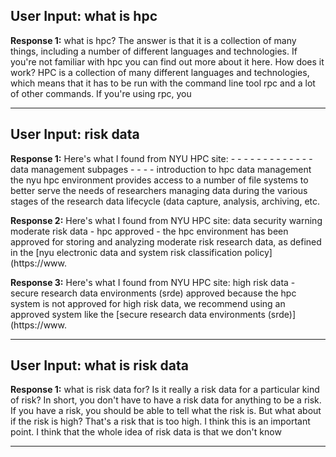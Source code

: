 ## User Input: what is hpc
**Response 1:** what is hpc? The answer is that it is a collection of many things, including a number of different languages and technologies. If you're not familiar with hpc you can find out more about it here. How does it work? HPC is a collection of many different languages and technologies, which means that it has to be run with the command line tool rpc and a lot of other commands. If you're using rpc, you


---

## User Input: risk data
**Response 1:** Here's what I found from NYU HPC site: - - - - - - - - - - - - - data management subpages - - - - introduction to hpc data management the nyu hpc environment provides access to a number of file systems to better serve the needs of researchers managing data during the various stages of the research data lifecycle (data capture, analysis, archiving, etc.

**Response 2:** Here's what I found from NYU HPC site: data security warning moderate risk data - hpc approved - the hpc environment has been approved for storing and analyzing moderate risk research data, as defined in the [nyu electronic data and system risk classification policy](https://www.

**Response 3:** Here's what I found from NYU HPC site: high risk data - secure research data environments (srde) approved because the hpc system is not approved for high risk data, we recommend using an approved system like the [secure research data environments (srde)](https://www.


---

## User Input: what is risk data
**Response 1:** what is risk data for? Is it really a risk data for a particular kind of risk? In short, you don't have to have a risk data for anything to be a risk. If you have a risk, you should be able to tell what the risk is. But what about if the risk is high? That's a risk that is too high. I think this is an important point. I think that the whole idea of risk data is that we don't know


---

